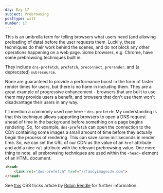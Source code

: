 ```yaml
---
day: Day 17
subject: Prebrowsing
posttype: wilt
number: 17
---
```


This is an umbrella term for telling browsers what users need (and allowing preloading of data) before the user requests them. Luckily, these techniques do their work behind the scenes, and do not block any other operations happening on a web page. Some browsers, e.g. Chrome, have some prebrowsing techniques built in.

They include `dns-prefetch`, `prefetch`, `preconnect`, `prerender`, and (a deprecated) `subresource`.

None are guaranteed to provide a performance boost in the form of faster render times for users, but there is no harm in including them. They are a great example of progressive enhancement - browsers that are built to use them may provide users a benefit, and browsers that don't use them won't disadvantage their users in any way.

I'll mention a commonly used one here - `dns-prefetch`: My understanding is that this technique allows supporting browsers to open a DNS request ahead of time in the background before something on a page begins rendering. So, for example, `dns-prefetch` can open the connection to the CDN containing some images a small amount of time before they actually begin the process of rendering. This can save some milliseconds in render time. So, we can set the URL of our CDN as the value of an `href` attribute and add a nice `rel` attribute with the relevant prebrowsing value. One more thing to note, all prebrowsing techniques are used within the `<head>` element of an HTML document.

```html
<head>
    <link rel="dns-prefetch" href="//fancyimagecdn.com">
</head>
```


See [this](https://css-tricks.com/prefetching-preloading-prebrowsing/) CSS tricks article by [Robin Rendle](https://www.robinrendle.com/adventures/) for further information.